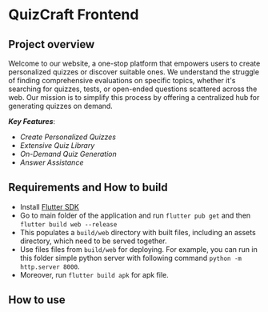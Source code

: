 # QuizCraft Frontend

## Project overview
Welcome to our website, a one-stop platform that empowers users to create personalized quizzes or discover suitable ones. We understand the struggle of finding comprehensive evaluations on specific topics, whether it's searching for quizzes, tests, or open-ended questions scattered across the web. Our mission is to simplify this process by offering a centralized hub for generating quizzes on demand.</br>

***Key Features***:
- *Create Personalized Quizzes*
- *Extensive Quiz Library*
- *On-Demand Quiz Generation*
- *Answer Assistance*

## Requirements and How to build
- Install [Flutter SDK](https://docs.flutter.dev/get-started/install)
- Go to main folder of the application and run `flutter pub get` and then `flutter build web --release`
- This populates a `build/web` directory with built files, including an assets directory, which need to be served together.
- Use files files from `build/web` for deploying. For example, you can run in this folder simple python server with following command `python -m http.server 8000`.
- Moreover, run `flutter build apk` for apk file.

## How to use
